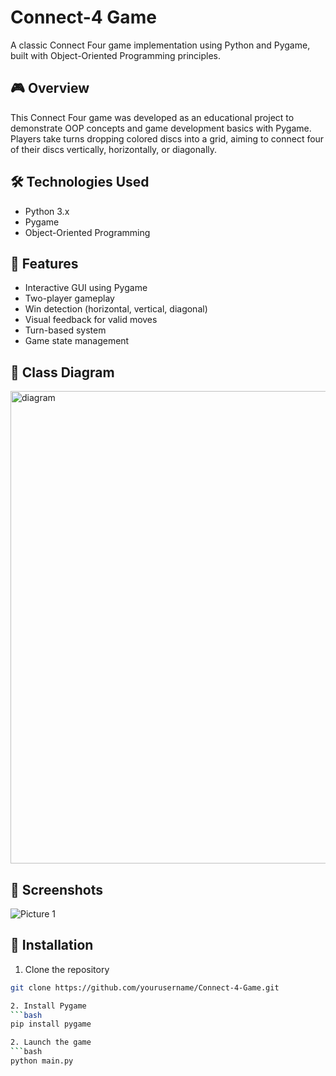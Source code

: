 # Connect-4 Game
A classic Connect Four game implementation using Python and Pygame, built with Object-Oriented Programming principles.

## 🎮 Overview
This Connect Four game was developed as an educational project to demonstrate OOP concepts and game development basics with Pygame. Players take turns dropping colored discs into a grid, aiming to connect four of their discs vertically, horizontally, or diagonally.

## 🛠️ Technologies Used
- Python 3.x
- Pygame
- Object-Oriented Programming

## 🎯 Features
- Interactive GUI using Pygame
- Two-player gameplay
- Win detection (horizontal, vertical, diagonal)
- Visual feedback for valid moves
- Turn-based system
- Game state management

## 📐 Class Diagram
<!-- Insert your class diagram image here -->
<img width="756" alt="diagram" src="https://github.com/user-attachments/assets/e2e6fe16-6165-4b20-9380-a7199b60d413">

## 📸 Screenshots
<!-- Insert your screenshots here -->
![Picture 1](https://github.com/user-attachments/assets/97c4aa7a-d3e5-4176-8ded-59aad5531da4)

## 🚀 Installation
1. Clone the repository
```bash
git clone https://github.com/yourusername/Connect-4-Game.git

2. Install Pygame
```bash
pip install pygame

2. Launch the game
```bash
python main.py


